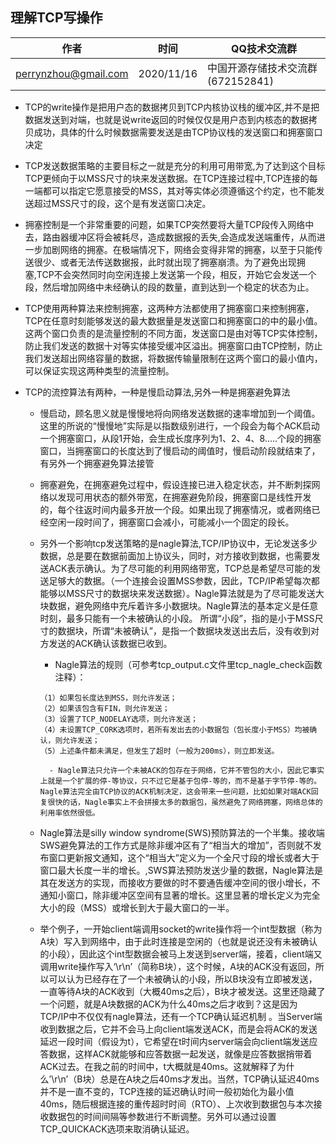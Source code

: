 
##   理解TCP写操作

| 作者 | 时间 |QQ技术交流群 |
| ------ | ------ |------ |
| perrynzhou@gmail.com |2020/11/16 |中国开源存储技术交流群(672152841) |

- TCP的write操作是把用户态的数据拷贝到TCP内核协议栈的缓冲区,并不是把数据发送到对端，也就是说write返回的时候仅仅是用户态到内核态的数据拷贝成功，具体的什么时候数据需要发送是由TCP协议栈的发送窗口和拥塞窗口决定

- TCP发送数据策略的主要目标之一就是充分的利用可用带宽,为了达到这个目标TCP更倾向于以MSS尺寸的块来发送数据。在TCP连接过程中,TCP连接的每一端都可以指定它愿意接受的MSS，其对等实体必须遵循这个约定，也不能发送超过MSS尺寸的段，这个是有发送窗口决定。

- 拥塞控制是一个非常重要的问题，如果TCP突然要将大量TCP段传入网络中去，路由器缓冲区将会被耗尽，造成数据报的丢失,会造成发送端重传，从而进一步加剧网络的拥塞。在极端情况下，网络会变得非常的拥塞，以至于只能传送很少、或者无法传送数据报，此时就出现了拥塞崩溃。为了避免出现拥塞,TCP不会突然同时向空闲连接上发送第一个段，相反，开始它会发送一个段，然后增加网络中未经确认的段的数量，直到达到一个稳定的状态为止。

- TCP使用两种算法来控制拥塞，这两种方法都使用了拥塞窗口来控制拥塞，TCP在任意时刻能够发送的最大数据量是发送窗口和拥塞窗口的中的最小值。这两个窗口负责的是流量控制的不同方面，发送窗口是由对等TCP实体控制，防止我们发送的数据十对等实体接受缓冲区溢出。拥塞窗口由TCP控制，防止我们发送超出网络容量的数据，将数据传输量限制在这两个窗口的最小值内，可以保证实现这两种类型的流量控制。

- TCP的流控算法有两种，一种是慢启动算法,另外一种是拥塞避免算法

  - 慢启动，顾名思义就是慢慢地将向网络发送数据的速率增加到一个阈值。这里的所说的“慢慢地”实际是以指数级别进行，一个段会为每个ACK启动一个拥塞窗口，从段1开始，会生成长度序列为1、2、4、8.....个段的拥塞窗口，当拥塞窗口的长度达到了慢启动的阈值时，慢启动阶段就结束了，有另外一个拥塞避免算法接管

  - 拥塞避免，在拥塞避免过程中，假设连接已进入稳定状态，并不断刺探网络以发现可用状态的额外带宽，在拥塞避免阶段，拥塞窗口是线性开发的，每个往返时间内最多开放一个段。如果出现了拥塞情况，或者网络已经空闲一段时间了，拥塞窗口会减小，可能减小一个固定的段长。

  - 另外一个影响tcp发送策略的是nagle算法,TCP/IP协议中，无论发送多少数据，总是要在数据前面加上协议头，同时，对方接收到数据，也需要发送ACK表示确认。为了尽可能的利用网络带宽，TCP总是希望尽可能的发送足够大的数据。（一个连接会设置MSS参数，因此，TCP/IP希望每次都能够以MSS尺寸的数据块来发送数据）。Nagle算法就是为了尽可能发送大块数据，避免网络中充斥着许多小数据块。Nagle算法的基本定义是任意时刻，最多只能有一个未被确认的小段。 所谓“小段”，指的是小于MSS尺寸的数据块，所谓“未被确认”，是指一个数据块发送出去后，没有收到对方发送的ACK确认该数据已收到。
	
       - Nagle算法的规则（可参考tcp_output.c文件里tcp_nagle_check函数注释）：
  
       ```
       （1）如果包长度达到MSS，则允许发送；
       （2）如果该包含有FIN，则允许发送；
       （3）设置了TCP_NODELAY选项，则允许发送；
       （4）未设置TCP_CORK选项时，若所有发出去的小数据包（包长度小于MSS）均被确认，则允许发送；
       （5）上述条件都未满足，但发生了超时（一般为200ms），则立即发送。
       ```
          - Nagle算法只允许一个未被ACK的包存在于网络，它并不管包的大小，因此它事实上就是一个扩展的停-等协议，只不过它是基于包停-等的，而不是基于字节停-等的。Nagle算法完全由TCP协议的ACK机制决定，这会带来一些问题，比如如果对端ACK回复很快的话，Nagle事实上不会拼接太多的数据包，虽然避免了网络拥塞，网络总体的利用率依然很低。
   - Nagle算法是silly window syndrome(SWS)预防算法的一个半集。接收端SWS避免算法的工作方式是除非缓冲区有了“相当大的增加”，否则就不发布窗口更新报文通知，这个“相当大”定义为一个全尺寸段的增长或者大于窗口最大长度一半的增长。,SWS算法预防发送少量的数据，Nagle算法是其在发送方的实现，而接收方要做的时不要通告缓冲空间的很小增长，不通知小窗口，除非缓冲区空间有显著的增长。这里显著的增长定义为完全大小的段（MSS）或增长到大于最大窗口的一半。
        
    - 举个例子，一开始client端调用socket的write操作将一个int型数据（称为A块）写入到网络中，由于此时连接是空闲的（也就是说还没有未被确认的小段），因此这个int型数据会被马上发送到server端，接着，client端又调用write操作写入‘\r\n’（简称B块），这个时候，A块的ACK没有返回，所以可以认为已经存在了一个未被确认的小段，所以B块没有立即被发送，一直等待A块的ACK收到（大概40ms之后），B块才被发送。这里还隐藏了一个问题，就是A块数据的ACK为什么40ms之后才收到？这是因为TCP/IP中不仅仅有nagle算法，还有一个TCP确认延迟机制 。当Server端收到数据之后，它并不会马上向client端发送ACK，而是会将ACK的发送延迟一段时间（假设为t），它希望在t时间内server端会向client端发送应答数据，这样ACK就能够和应答数据一起发送，就像是应答数据捎带着ACK过去。在我之前的时间中，t大概就是40ms。这就解释了为什么’\r\n’（B块）总是在A块之后40ms才发出。当然，TCP确认延迟40ms并不是一直不变的，TCP连接的延迟确认时间一般初始化为最小值40ms，随后根据连接的重传超时时间（RTO）、上次收到数据包与本次接收数据包的时间间隔等参数进行不断调整。另外可以通过设置TCP_QUICKACK选项来取消确认延迟。